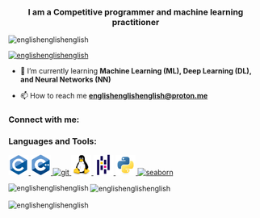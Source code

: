 <h3 align="center">I am a Competitive programmer and machine learning practitioner</h3>

<p align="left"> <img src="https://komarev.com/ghpvc/?username=englishenglishenglish&label=Profile%20views&color=0e75b6&style=flat" alt="englishenglishenglish" /> </p>

<p align="left"> <a href="https://github.com/ryo-ma/github-profile-trophy"><img src="https://github-profile-trophy.vercel.app/?username=englishenglishenglish" alt="englishenglishenglish" /></a> </p>

- 🌱 I’m currently learning **Machine Learning (ML), Deep Learning (DL), and Neural Networks (NN)**

- 📫 How to reach me **englishenglishenglish@proton.me**

<h3 align="left">Connect with me:</h3>
<p align="left">
</p>

<h3 align="left">Languages and Tools:</h3>
<p align="left"> <a href="https://www.cprogramming.com/" target="_blank" rel="noreferrer"> <img src="https://raw.githubusercontent.com/devicons/devicon/master/icons/c/c-original.svg" alt="c" width="40" height="40"/> </a> <a href="https://www.w3schools.com/cpp/" target="_blank" rel="noreferrer"> <img src="https://raw.githubusercontent.com/devicons/devicon/master/icons/cplusplus/cplusplus-original.svg" alt="cplusplus" width="40" height="40"/> </a> <a href="https://git-scm.com/" target="_blank" rel="noreferrer"> <img src="https://www.vectorlogo.zone/logos/git-scm/git-scm-icon.svg" alt="git" width="40" height="40"/> </a> <a href="https://www.linux.org/" target="_blank" rel="noreferrer"> <img src="https://raw.githubusercontent.com/devicons/devicon/master/icons/linux/linux-original.svg" alt="linux" width="40" height="40"/> </a> <a href="https://pandas.pydata.org/" target="_blank" rel="noreferrer"> <img src="https://raw.githubusercontent.com/devicons/devicon/2ae2a900d2f041da66e950e4d48052658d850630/icons/pandas/pandas-original.svg" alt="pandas" width="40" height="40"/> </a> <a href="https://www.python.org" target="_blank" rel="noreferrer"> <img src="https://raw.githubusercontent.com/devicons/devicon/master/icons/python/python-original.svg" alt="python" width="40" height="40"/> </a> <a href="https://seaborn.pydata.org/" target="_blank" rel="noreferrer"> <img src="https://seaborn.pydata.org/_images/logo-mark-lightbg.svg" alt="seaborn" width="40" height="40"/> </a> </p>

<p><img align="left" src="https://github-readme-stats.vercel.app/api/top-langs?username=englishenglishenglish&show_icons=true&locale=en&layout=compact" alt="englishenglishenglish" /></p>

<p>&nbsp;<img align="center" src="https://github-readme-stats.vercel.app/api?username=englishenglishenglish&show_icons=true&locale=en" alt="englishenglishenglish" /></p>

<p><img align="center" src="https://github-readme-streak-stats.herokuapp.com/?user=englishenglishenglish&" alt="englishenglishenglish" /></p>
